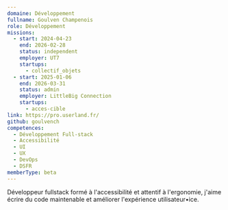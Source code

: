 ```yaml
---
domaine: Développement
fullname: Goulven Champenois
role: Développement
missions:
  - start: 2024-04-23
    end: 2026-02-28
    status: independent
    employer: UT7
    startups:
      - collectif_objets
  - start: 2025-01-06
    end: 2026-03-31
    status: admin
    employer: LittleBig Connection
    startups:
      - acces-cible
link: https://pro.userland.fr/
github: goulvench
competences:
  - Développement Full-stack
  - Accessibilité
  - UI
  - UX
  - DevOps
  - DSFR
memberType: beta
---
```

Développeur fullstack formé à l'accessibilité et attentif à l'ergonomie, j'aime écrire du code maintenable et améliorer l'expérience utilisateur•ice. 